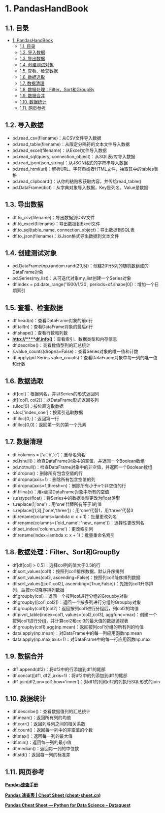 # 1. PandasHandBook

## 1.1. 目录

- [1. PandasHandBook](#1-pandashandbook)
  - [1.1. 目录](#11-目录)
  - [1.2. 导入数据](#12-导入数据)
  - [1.3. 导出数据](#13-导出数据)
  - [1.4. 创建测试对象](#14-创建测试对象)
  - [1.5. 查看、检查数据](#15-查看检查数据)
  - [1.6. 数据选取](#16-数据选取)
  - [1.7. 数据清理](#17-数据清理)
  - [1.8. 数据处理：Filter、Sort和GroupBy](#18-数据处理filtersort和groupby)
  - [1.9. 数据合并](#19-数据合并)
  - [1.10. 数据统计](#110-数据统计)
  - [1.11. 网页参考](#111-网页参考)

## 1.2. 导入数据

* pd.read_csv(filename)：从CSV文件导入数据
* pd.read_table(filename)：从限定分隔符的文本文件导入数据
* pd.read_excel(filename)：从Excel文件导入数据
* pd.read_sql(query, connection_object)：从SQL表/库导入数据
* pd.read_json(json_string)：从JSON格式的字符串导入数据
* pd.read_html(url)：解析URL、字符串或者HTML文件，抽取其中的tables表格
* pd.read_clipboard()：从你的粘贴板获取内容，并传给read_table()
* pd.DataFrame(dict)：从字典对象导入数据，Key是列名，Value是数据

## 1.3. 导出数据

* df.to_csv(filename)：导出数据到CSV文件
* df.to_excel(filename)：导出数据到Excel文件
* df.to_sql(table_name, connection_object)：导出数据到SQL表
* df.to_json(filename)：以Json格式导出数据到文本文件

## 1.4. 创建测试对象

* pd.DataFrame(np.random.rand(20,5))：创建20行5列的随机数组成的DataFrame对象
* pd.Series(my_list)：从可迭代对象my_list创建一个Series对象
* df.index = pd.date_range('1900/1/30', periods=df.shape[0])：增加一个日期索引

## 1.5. 查看、检查数据

* df.head(n)：查看DataFrame对象的前n行
* df.tail(n)：查看DataFrame对象的最后n行
* df.shape()：查看行数和列数
* [**http://****df.info()**](https://link.zhihu.com/?target=http%3A//df.info%28%29)：查看索引、数据类型和内存信息
* df.describe()：查看数值型列的汇总统计
* s.value_counts(dropna=False)：查看Series对象的唯一值和计数
* df.apply(pd.Series.value_counts)：查看DataFrame对象中每一列的唯一值和计数

## 1.6. 数据选取

* df[col]：根据列名，并以Series的形式返回列
* df[[col1, col2]]：以DataFrame形式返回多列
* s.iloc[0]：按位置选取数据
* s.loc['index_one']：按索引选取数据
* df.iloc[0,:]：返回第一行
* df.iloc[0,0]：返回第一列的第一个元素

## 1.7. 数据清理

* df.columns = ['a','b','c']：重命名列名
* pd.isnull()：检查DataFrame对象中的空值，并返回一个Boolean数组
* pd.notnull()：检查DataFrame对象中的非空值，并返回一个Boolean数组
* df.dropna()：删除所有包含空值的行
* df.dropna(axis=1)：删除所有包含空值的列
* df.dropna(axis=1,thresh=n)：删除所有小于n个非空值的行
* df.fillna(x)：用x替换DataFrame对象中所有的空值
* s.astype(float)：将Series中的数据类型更改为float类型
* s.replace(1,'one')：用‘one’代替所有等于1的值
* s.replace([1,3],['one','three'])：用'one'代替1，用'three'代替3
* df.rename(columns=lambda x: x + 1)：批量更改列名
* df.rename(columns={'old_name': 'new_ name'})：选择性更改列名
* df.set_index('column_one')：更改索引列
* df.rename(index=lambda x: x + 1)：批量重命名索引

## 1.8. 数据处理：Filter、Sort和GroupBy

* df[df[col] > 0.5]：选择col列的值大于0.5的行
* df.sort_values(col1)：按照列col1排序数据，默认升序排列
* df.sort_values(col2, ascending=False)：按照列col1降序排列数据
* df.sort_values([col1,col2], ascending=[True,False])：先按列col1升序排列，后按col2降序排列数据
* df.groupby(col)：返回一个按列col进行分组的Groupby对象
* df.groupby([col1,col2])：返回一个按多列进行分组的Groupby对象
* df.groupby(col1)[col2]：返回按列col1进行分组后，列col2的均值
* df.pivot_table(index=col1, values=[col2,col3], aggfunc=max)：创建一个按列col1进行分组，并计算col2和col3的最大值的数据透视表
* df.groupby(col1).agg(np.mean)：返回按列col1分组的所有列的均值
* data.apply(np.mean)：对DataFrame中的每一列应用函数np.mean
* data.apply(np.max,axis=1)：对DataFrame中的每一行应用函数np.max

## 1.9. 数据合并

* df1.append(df2)：将df2中的行添加到df1的尾部
* df.concat([df1, df2],axis=1)：将df2中的列添加到df1的尾部
* df1.join(df2,on=col1,how='inner')：对df1的列和df2的列执行SQL形式的join

## 1.10. 数据统计

* df.describe()：查看数据值列的汇总统计
* df.mean()：返回所有列的均值
* df.corr()：返回列与列之间的相关系数
* df.count()：返回每一列中的非空值的个数
* df.max()：返回每一列的最大值
* df.min()：返回每一列的最小值
* df.median()：返回每一列的中位数
* df.std()：返回每一列的标准差

## 1.11. 网页参考

**[Pandas速查手册](https://zhuanlan.zhihu.com/p/25630700)**

**[Pandas 速查表 | Cheat Sheet (cheat-sheet.cn)](https://www.cheat-sheet.cn/post/pandas-cheat-sheet/)**

**[Pandas Cheat Sheet — Python for Data Science – Dataquest](https://www.dataquest.io/blog/pandas-cheat-sheet/)**
